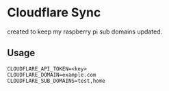 # Cloudflare Sync

created to keep my raspberry pi sub domains updated.

## Usage

```
CLOUDFLARE_API_TOKEN=<key>
CLOUDFLARE_DOMAIN=example.com
CLOUDFLARE_SUB_DOMAINS=test,home
```
